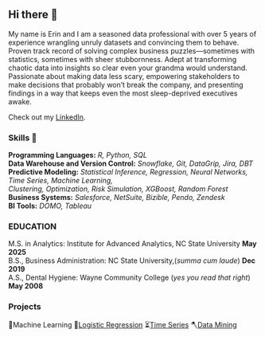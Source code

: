 ## Hi there 👋
My name is Erin and I am a seasoned data professional with over 5 years of experience wrangling unruly datasets and convincing them to behave. Proven track record of solving complex business puzzles—sometimes with statistics, sometimes with sheer stubbornness. Adept at transforming chaotic data into insights so clear even your grandma would understand. Passionate about making data less scary, empowering stakeholders to make decisions that probably won’t break the company, and presenting findings in a way that keeps even the most sleep-deprived executives awake.

Check out my [LinkedIn](www.linkedin.com/in/erin-blake-17a5aa167).

### Skills :woman_dancing:
**Programming Languages:** _R, Python, SQL_\
**Data Warehouse and Version Control:** _Snowflake, Git, DataGrip, Jira, DBT_\
**Predictive Modeling:** _Statistical Inference, Regression, Neural Networks, Time Series, Machine Learning,_\
_Clustering, Optimization, Risk Simulation, XGBoost, Random Forest_\
**Business Systems:** _Salesforce, NetSuite, Bizible, Pendo, Zendesk_\
**BI Tools:** _DOMO, Tableau_

### EDUCATION												
M.S. in Analytics: Institute for Advanced Analytics, NC State University **May 2025**\
B.S., Business Administration: NC State University,(_summa cum laude_) **Dec 2019**\
A.S., Dental Hygiene: Wayne Community College (_yes you read that right_) **May 2008** 

### Projects
🤖Machine Learning
🐍[Logistic Regression](https://github.com/bananadoodles/IAA/blob/main/LR_HW_3_Erin.Rmd)
⏳[Time Series](https://github.com/bananadoodles/IAA/blob/main/TS2_FINAL_PROJECT.Rmd)
🪓[Data Mining](https://github.com/bananadoodles/IAA/blob/main/DataMiningHW2.Rmd)

<!--
**bananadoodles/bananadoodles** is a ✨ _special_ ✨ repository because its `README.md` (this file) appears on your GitHub profile.
-->
